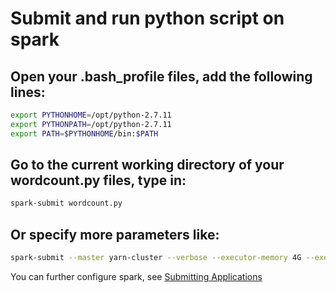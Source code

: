 # Submit and run python script on spark

## Open your .bash_profile files, add the following lines:

```bash
export PYTHONHOME=/opt/python-2.7.11
export PYTHONPATH=/opt/python-2.7.11
export PATH=$PYTHONHOME/bin:$PATH
```

## Go to the current working directory of your wordcount.py files, type in:

```bash
spark-submit wordcount.py
```

## Or specify more parameters like:

```bash
spark-submit --master yarn-cluster --verbose --executor-memory 4G --executor-cores 7 --num-executors 6 wordcount.py
```

You can further configure spark, see [Submitting Applications](http://spark.apache.org/docs/latest/submitting-applications.html)
